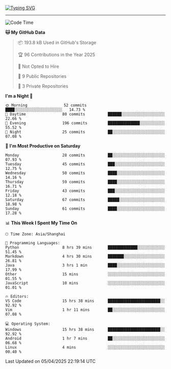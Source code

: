 <a href="https://git.io/typing-svg"><img src="https://readme-typing-svg.demolab.com?font=Jersey+10&size=33&pause=1000&color=0077B8&vCenter=true&width=429&height=46&lines=HaDDer+BetTEr+fAster+stronger" alt="Typing SVG" /></a>

---

<!--START_SECTION:waka-->
![Code Time](http://img.shields.io/badge/Code%20Time-274%20hrs%2030%20mins-blue)

**🐱 My GitHub Data** 

> 📦 193.8 kB Used in GitHub's Storage 
 > 
> 🏆 96 Contributions in the Year 2025
 > 
> 🚫 Not Opted to Hire
 > 
> 📜 9 Public Repositories 
 > 
> 🔑 3 Private Repositories 
 > 
**I'm a Night 🦉** 

```text
🌞 Morning                52 commits          ████░░░░░░░░░░░░░░░░░░░░░   14.73 % 
🌆 Daytime                80 commits          ██████░░░░░░░░░░░░░░░░░░░   22.66 % 
🌃 Evening                196 commits         ██████████████░░░░░░░░░░░   55.52 % 
🌙 Night                  25 commits          ██░░░░░░░░░░░░░░░░░░░░░░░   07.08 % 
```
📅 **I'm Most Productive on Saturday** 

```text
Monday                   28 commits          ██░░░░░░░░░░░░░░░░░░░░░░░   07.93 % 
Tuesday                  45 commits          ███░░░░░░░░░░░░░░░░░░░░░░   12.75 % 
Wednesday                50 commits          ████░░░░░░░░░░░░░░░░░░░░░   14.16 % 
Thursday                 59 commits          ████░░░░░░░░░░░░░░░░░░░░░   16.71 % 
Friday                   43 commits          ███░░░░░░░░░░░░░░░░░░░░░░   12.18 % 
Saturday                 67 commits          █████░░░░░░░░░░░░░░░░░░░░   18.98 % 
Sunday                   61 commits          ████░░░░░░░░░░░░░░░░░░░░░   17.28 % 
```


📊 **This Week I Spent My Time On** 

```text
🕑︎ Time Zone: Asia/Shanghai

💬 Programming Languages: 
Python                   8 hrs 39 mins       █████████████░░░░░░░░░░░░   51.45 % 
Markdown                 4 hrs 30 mins       ███████░░░░░░░░░░░░░░░░░░   26.81 % 
Java                     3 hrs 1 min         ████░░░░░░░░░░░░░░░░░░░░░   17.99 % 
Other                    15 mins             ░░░░░░░░░░░░░░░░░░░░░░░░░   01.55 % 
JavaScript               10 mins             ░░░░░░░░░░░░░░░░░░░░░░░░░   01.01 % 

🔥 Editors: 
VS Code                  15 hrs 38 mins      ███████████████████████░░   92.92 % 
Vim                      1 hr 11 mins        ██░░░░░░░░░░░░░░░░░░░░░░░   07.08 % 

💻 Operating System: 
Windows                  15 hrs 38 mins      ███████████████████████░░   92.92 % 
Android                  1 hr 7 mins         ██░░░░░░░░░░░░░░░░░░░░░░░   06.68 % 
Linux                    4 mins              ░░░░░░░░░░░░░░░░░░░░░░░░░   00.40 % 
```


 Last Updated on 05/04/2025 22:19:14 UTC
<!--END_SECTION:waka-->
